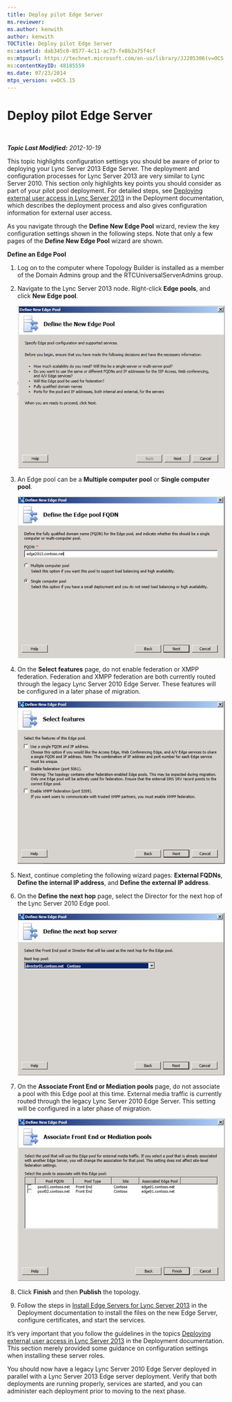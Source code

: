 ```yaml
---
title: Deploy pilot Edge Server
ms.reviewer: 
ms.author: kenwith
author: kenwith
TOCTitle: Deploy pilot Edge Server
ms:assetid: dab345c0-8577-4c11-ac73-fe8b2a75f4cf
ms:mtpsurl: https://technet.microsoft.com/en-us/library/JJ205306(v=OCS.15)
ms:contentKeyID: 48185559
ms.date: 07/23/2014
mtps_version: v=OCS.15
---
```


<div data-xmlns="http://www.w3.org/1999/xhtml">

<div class="topic" data-xmlns="http://www.w3.org/1999/xhtml" data-msxsl="urn:schemas-microsoft-com:xslt" data-cs="http://msdn.microsoft.com/en-us/">

<div data-asp="http://msdn2.microsoft.com/asp">

# Deploy pilot Edge Server

</div>

<div id="mainSection">

<div id="mainBody">

<span> </span>

_**Topic Last Modified:** 2012-10-19_

This topic highlights configuration settings you should be aware of prior to deploying your Lync Server 2013 Edge Server. The deployment and configuration processes for Lync Server 2013 are very similar to Lync Server 2010. This section only highlights key points you should consider as part of your pilot pool deployment. For detailed steps, see [Deploying external user access in Lync Server 2013](lync-server-2013-deploying-external-user-access.md) in the Deployment documentation, which describes the deployment process and also gives configuration information for external user access.

As you navigate through the **Define New Edge Pool** wizard, review the key configuration settings shown in the following steps. Note that only a few pages of the **Define New Edge Pool** wizard are shown.

**Define an Edge Pool**

1.  Log on to the computer where Topology Builder is installed as a member of the Domain Admins group and the RTCUniversalServerAdmins group.

2.  Navigate to the Lync Server 2013 node. Right-click **Edge pools**, and click **New Edge pool**.
    
    ![Define the New Edge Pool dialog box](images/JJ205306.a90d388c-49ff-4620-a19d-42e2f1bb559c(OCS.15).jpg "Define the New Edge Pool dialog box")

3.  An Edge pool can be a **Multiple computer pool** or **Single computer pool**.
    
    ![Define the Edge Pool FQDN dialog box](images/JJ205306.4904fe8f-537c-4e66-a399-1bd8a316dc10(OCS.15).jpg "Define the Edge Pool FQDN dialog box")

4.  On the **Select features** page, do not enable federation or XMPP federation. Federation and XMPP federation are both currently routed through the legacy Lync Server 2010 Edge Server. These features will be configured in a later phase of migration.
    
    ![Select Features dialog box](images/JJ205306.cb0b45a4-2856-45ba-bd97-e49fafbb077e(OCS.15).jpg "Select Features dialog box")

5.  Next, continue completing the following wizard pages: **External FQDNs**, **Define the internal IP address**, and **Define the external IP address**.

6.  On the **Define the next hop** page, select the Director for the next hop of the Lync Server 2010 Edge pool.
    
    ![Define the Next Hop dialog box](images/JJ205306.11baf3ea-74f5-4eb7-8650-b03b3b190416(OCS.15).jpg "Define the Next Hop dialog box")

7.  On the **Associate Front End or Mediation pools** page, do not associate a pool with this Edge pool at this time. External media traffic is currently routed through the legacy Lync Server 2010 Edge Server. This setting will be configured in a later phase of migration.
    
    ![Associate Front End Pools dialog box](images/JJ205306.fe0da887-7b51-4564-afc5-d57da95a2eb6(OCS.15).jpg "Associate Front End Pools dialog box")

8.  Click **Finish** and then **Publish** the topology.

9.  Follow the steps in [Install Edge Servers for Lync Server 2013](lync-server-2013-install-edge-servers.md) in the Deployment documentation to install the files on the new Edge Server, configure certificates, and start the services.

It’s very important that you follow the guidelines in the topics [Deploying external user access in Lync Server 2013](lync-server-2013-deploying-external-user-access.md) in the Deployment documentation. This section merely provided some guidance on configuration settings when installing these server roles.

You should now have a legacy Lync Server 2010 Edge Server deployed in parallel with a Lync Server 2013 Edge server deployment. Verify that both deployments are running properly, services are started, and you can administer each deployment prior to moving to the next phase.

</div>

<span> </span>

</div>

</div>

</div>

